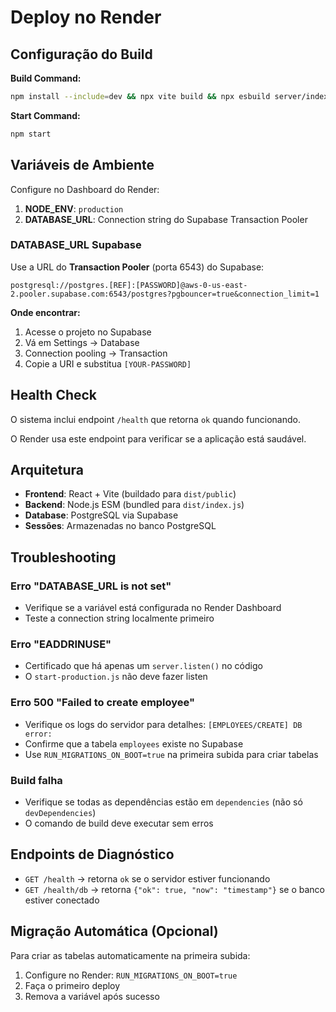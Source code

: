 # Deploy no Render

## Configuração do Build

**Build Command:**
```bash
npm install --include=dev && npx vite build && npx esbuild server/index.ts --platform=node --packages=external --bundle --format=esm --outdir=dist
```

**Start Command:**
```bash
npm start
```

## Variáveis de Ambiente

Configure no Dashboard do Render:

1. **NODE_ENV**: `production`
2. **DATABASE_URL**: Connection string do Supabase Transaction Pooler

### DATABASE_URL Supabase

Use a URL do **Transaction Pooler** (porta 6543) do Supabase:

```
postgresql://postgres.[REF]:[PASSWORD]@aws-0-us-east-2.pooler.supabase.com:6543/postgres?pgbouncer=true&connection_limit=1
```

**Onde encontrar:**
1. Acesse o projeto no Supabase
2. Vá em Settings → Database
3. Connection pooling → Transaction
4. Copie a URI e substitua `[YOUR-PASSWORD]`

## Health Check

O sistema inclui endpoint `/health` que retorna `ok` quando funcionando.

O Render usa este endpoint para verificar se a aplicação está saudável.

## Arquitetura

- **Frontend**: React + Vite (buildado para `dist/public`)
- **Backend**: Node.js ESM (bundled para `dist/index.js`)
- **Database**: PostgreSQL via Supabase
- **Sessões**: Armazenadas no banco PostgreSQL

## Troubleshooting

### Erro "DATABASE_URL is not set"
- Verifique se a variável está configurada no Render Dashboard
- Teste a connection string localmente primeiro

### Erro "EADDRINUSE" 
- Certificado que há apenas um `server.listen()` no código
- O `start-production.js` não deve fazer listen

### Erro 500 "Failed to create employee"
- Verifique os logs do servidor para detalhes: `[EMPLOYEES/CREATE] DB error:`
- Confirme que a tabela `employees` existe no Supabase
- Use `RUN_MIGRATIONS_ON_BOOT=true` na primeira subida para criar tabelas

### Build falha
- Verifique se todas as dependências estão em `dependencies` (não só `devDependencies`)
- O comando de build deve executar sem erros

## Endpoints de Diagnóstico

- `GET /health` → retorna `ok` se o servidor estiver funcionando
- `GET /health/db` → retorna `{"ok": true, "now": "timestamp"}` se o banco estiver conectado

## Migração Automática (Opcional)

Para criar as tabelas automaticamente na primeira subida:

1. Configure no Render: `RUN_MIGRATIONS_ON_BOOT=true`
2. Faça o primeiro deploy
3. Remova a variável após sucesso